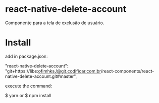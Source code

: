 # react-native-delete-account

Componente para a tela de exclusão de usuário.

# Install
add in package.json:

"react-native-delete-account": "git+https://libs:ofImhksJ@git.codificar.com.br/react-components/react-native-delete-account.git#master",


execute the command:

$ yarn
or
$ npm install 
